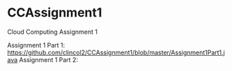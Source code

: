 # CCAssignment1
Cloud Computing Assignment 1

Assignment 1 Part 1: https://github.com/clincol2/CCAssignment1/blob/master/Assignment1Part1.java
Assignment 1 Part 2:
